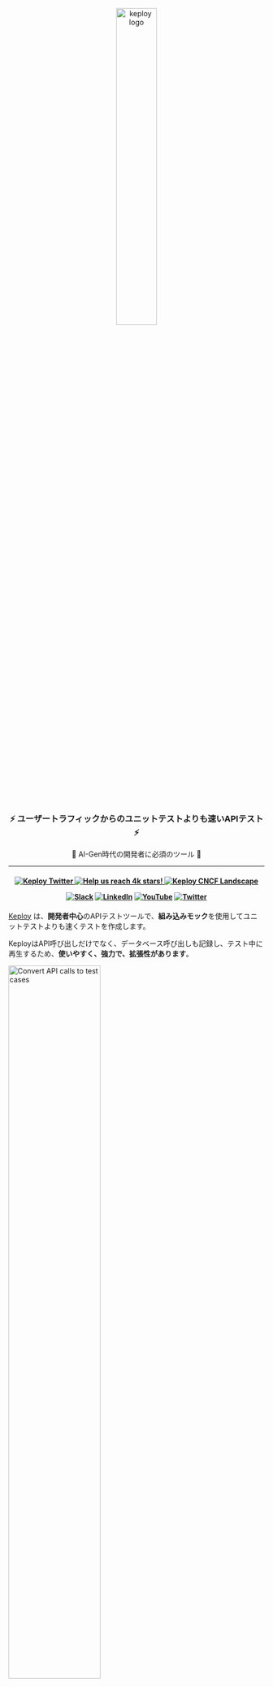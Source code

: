 <p align="center">
  <img align="center" src="https://docs.keploy.io/img/keploy-logo-dark.svg?s=200&v=4" height="40%" width="40%"  alt="keploy logo"/>
</p>
<h3 align="center">
<b>
⚡️ ユーザートラフィックからのユニットテストよりも速いAPIテスト ⚡️
</b>
</h3 >
<p align="center">
🌟 AI-Gen時代の開発者に必須のツール 🌟
</p>

---

<h4 align="center">

   <a href="https://twitter.com/Keploy_io">
    <img src="https://img.shields.io/badge/follow-%40keployio-1DA1F2?logo=twitter&style=social" alt="Keploy Twitter" />
  </a>

<a href="https://github.com/Keploy/Keploy/issues">
    <img src="https://img.shields.io/github/stars/keploy/keploy?color=%23EAC54F&logo=github&label=Help us reach 4k stars! Now at:" alt="Help us reach 4k stars!" />
  </a>

  <a href="https://landscape.cncf.io/?item=app-definition-and-development--continuous-integration-delivery--keploy">
    <img src="https://img.shields.io/badge/CNCF%20Landscape-5699C6?logo=cncf&style=social" alt="Keploy CNCF Landscape" />
  </a>

[![Slack](https://img.shields.io/badge/Slack-4A154B?style=for-the-badge&logo=slack&logoColor=white)](https://join.slack.com/t/keploy/shared_invite/zt-2poflru6f-_VAuvQfCBT8fDWv1WwSbkw)
[![LinkedIn](https://img.shields.io/badge/linkedin-%230077B5.svg?style=for-the-badge&logo=linkedin&logoColor=white)](https://www.linkedin.com/company/keploy/)
[![YouTube](https://img.shields.io/badge/YouTube-%23FF0000.svg?style=for-the-badge&logo=YouTube&logoColor=white)](https://www.youtube.com/channel/UC6OTg7F4o0WkmNtSoob34lg)
[![Twitter](https://img.shields.io/badge/Twitter-%231DA1F2.svg?style=for-the-badge&logo=Twitter&logoColor=white)](https://twitter.com/Keployio)

</h4>


[Keploy](https://keploy.io) は、**開発者中心**のAPIテストツールで、**組み込みモック**を使用してユニットテストよりも速くテストを作成します。

KeployはAPI呼び出しだけでなく、データベース呼び出しも記録し、テスト中に再生するため、**使いやすく、強力で、拡張性があります**。

<img src="https://raw.githubusercontent.com/keploy/docs/main/static/gif/record-tc.gif" width="60%" alt="Convert API calls to test cases"/>

> 🐰 **面白い事実:** Keployは自分自身をテストに使用しています！私たちの素晴らしいカバレッジバッジをチェックしてください: [![Coverage Status](https://coveralls.io/repos/github/keploy/keploy/badge.svg?branch=main&kill_cache=1)](https://coveralls.io/github/keploy/keploy?branch=main&kill_cache=1) &nbsp;

## 🚨 [ユニットテストジェネレーター](README-UnitGen.md) (ut-gen) のためにここにいますか？
Keployは、[Meta LLM研究論文](https://arxiv.org/pdf/2402.09171)の世界初のユニットテストジェネレーター(ut-gen)実装を新たに発表しました。これはコードのセマンティクスを理解し、意味のあるユニットテストを生成します。目指すのは：

- **ユニットテスト生成の自動化 (UTG)**: 包括的なユニットテストを迅速に生成し、冗長な手動作業を削減します。

- **エッジケースの改善**: 自動テストの範囲を拡張し、手動で見逃されがちな複雑なシナリオをカバーします。

- **テストカバレッジの向上**: コードベースが成長するにつれて、徹底的なカバレッジを確保することが可能になります。

### 📜 [ユニットテストジェネレーター README](README-UnitGen.md) をフォローしてください！ ✅

## 📘 ドキュメント！
**[Keploy Documentation](https://keploy.io/docs/)** でKeployのプロフェッショナルになりましょう。

<img src="https://raw.githubusercontent.com/keploy/docs/main/static/gif/record-replay.gif" width="100%" alt="Record Replay Testing"/>

# 🚀 クイックインストール (APIテストジェネレーター)

エージェントをローカルにインストールしてKeployを統合します。コード変更は不要です。

```shell
curl --silent -O -L https://keploy.io/install.sh && source install.sh
```

##  🎬 テストケースの記録

API呼び出しをテストとモック/スタブに変換するために、Keployを使用してアプリを開始します。

```zsh
keploy record -c "CMD_TO_RUN_APP" 
```
例えば、シンプルなPythonアプリを使用している場合、`CMD_TO_RUN_APP`は`python main.py`、Golangの場合は`go run main.go`、Javaの場合は`java -jar xyz.jar`、Nodeの場合は`npm start`のようになります。

```zsh
keploy record -c "python main.py"
```

## 🧪 テストの実行
データベース、Redis、Kafka、またはアプリケーションが使用する他のサービスをシャットダウンします。Keployはテスト中にそれらを必要としません。
```zsh
keploy test -c "CMD_TO_RUN_APP" --delay 10
```

## ✅ テストカバレッジの統合
ユニットテストライブラリと統合して、結合テストカバレッジを表示するには、この[テストカバレッジガイド](https://keploy.io/docs/server/sdk-installation/go/)に従ってください。

> ####  **楽しんでいただけましたか:** このリポジトリに🌟スターを残してください！無料で笑顔をもたらします。😄 👏

## ワンクリックセットアップ 🚀

ローカルマシンのインストールなしでKeployを迅速にセットアップして実行します：

[![GitHub Codescape](https://img.shields.io/badge/GH%20codespace-3670A0?style=for-the-badge&logo=github&logoColor=fff)]([https://github.dev/Sonichigo/mux-sql](https://github.dev/Sonichigo/mux-sql))

## 🤔 質問がありますか？
私たちに連絡してください。お手伝いします！

[![Slack](https://img.shields.io/badge/Slack-4A154B?style=for-the-badge&logo=slack&logoColor=white)](https://join.slack.com/t/keploy/shared_invite/zt-2poflru6f-_VAuvQfCBT8fDWv1WwSbkw)
[![LinkedIn](https://img.shields.io/badge/linkedin-%230077B5.svg?style=for-the-badge&logo=linkedin&logoColor=white)](https://www.linkedin.com/company/keploy/)
[![YouTube](https://img.shields.io/badge/YouTube-%23FF0000.svg?style=for-the-badge&logo=YouTube&logoColor=white)](https://www.youtube.com/channel/UC6OTg7F4o0WkmNtSoob34lg)
[![Twitter](https://img.shields.io/badge/Twitter-%231DA1F2.svg?style=for-the-badge&logo=Twitter&logoColor=white)](https://twitter.com/Keployio)


## 🌐 言語サポート
Goのゴーファー 🐹 からPythonのスネーク 🐍 まで、以下の言語をサポートしています：

![Go](https://img.shields.io/badge/go-%2300ADD8.svg?style=for-the-badge&logo=go&logoColor=white)
![Java](https://img.shields.io/badge/java-%23ED8B00.svg?style=for-the-badge&logo=java&logoColor=white)
![NodeJS](https://img.shields.io/badge/node.js-6DA55F?style=for-the-badge&logo=node.js&logoColor=white)
![Rust](https://img.shields.io/badge/Rust-darkred?style=for-the-badge&logo=rust&logoColor=white)
![C#](https://img.shields.io/badge/csharp-purple?style=for-the-badge&logo=csharp&logoColor=white)
![Python](https://img.shields.io/badge/python-3670A0?style=for-the-badge&logo=python&logoColor=ffdd54)

## 🫰 Keployの採用者 🧡

あなたとあなたの組織がKeployを使用しているのですか？それは素晴らしいことです。 [**このリスト**](https://github.com/orgs/keploy/discussions/1765) に追加してください。グッズをお送りします！💖

私たちは、あなたたち全員が私たちのコミュニティの一員であることを誇りに思います！💖

## 🎩 魔法はどのように起こるのか？
Keployプロキシは、アプリの**すべての**ネットワークインタラクション（CRUD操作、非冪等なAPIを含む）をキャプチャして再生します。

**[Keployの仕組み](https://keploy.io/docs/keploy-explained/how-keploy-works/)** の旅に出て、カーテンの裏にあるトリックを発見してください！

ここにKeployの主な機能があります: 🛠

- ♻️ **結合テストカバレッジ:** Keployテストをお気に入りのテストライブラリ（JUnit、go-test、py-test、jest）と統合して、結合テストカバレッジを表示します。

- 🤖 **EBPFインストルメンテーション:** KeployはEBPFを使用して、コードレス、言語非依存、非常に軽量な統合を実現します。

- 🌐 **CI/CD統合:** テストをローカルCLI、CIパイプライン（Jenkins、Github Actions..）、またはKubernetesクラスター全体で実行します。

- 📽️ **複雑なフローの記録と再生:** Keployは、複雑で分散したAPIフローをモックとスタブとして記録して再生できます。これは、テストのためのタイムマシンを持っているようなもので、たくさんの時間を節約できます！

- 🎭 **多目的モック:** Keployモックをサーバーテストとしても使用できます！

## 👨🏻‍💻 一緒に構築しましょう！ 👩🏻‍💻
初心者のコーダーでもウィザードでも 🧙‍♀️、あなたの視点は貴重です。以下をチェックしてください：

📜 [貢献ガイドライン](https://github.com/keploy/keploy/blob/main/CONTRIBUTING.md)

❤️ [行動規範](https://github.com/keploy/keploy/blob/main/CODE_OF_CONDUCT.md)


## 🐲 現在の制限事項！
- **ユニットテスト:** Keployはユニットテストフレームワーク（Go test、JUnit..）と一緒に実行するように設計されており、全体的なコードカバレッジに追加することができますが、それでも統合テストを生成します。
- **プロダクション環境:** Keployは現在、開発者向けのテスト生成に焦点を当てています。これらのテストは任意の環境からキャプチャできますが、高ボリュームのプロダクション環境ではテストしていません。これは、過剰な冗長テストのキャプチャを避けるために堅牢な重複排除が必要です。堅牢な重複排除システムの構築についてのアイデアがあります [#27](https://github.com/keploy/keploy/issues/27)

## ✨ リソース！
🤔 [FAQ](https://keploy.io/docs/keploy-explained/faq/)

🕵️‍️ [なぜKeploy](https://keploy.io/docs/keploy-explained/why-keploy/)

⚙️ [インストールガイド](https://keploy.io/docs/application-development/)

📖 [貢献ガイド](https://keploy.io/docs/keploy-explained/contribution-guide/)
